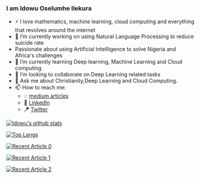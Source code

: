 ### I am Idowu Oselumhe Ilekura

- :zap: I love mathematics, machine learning, cloud computing and everything that revolves around the internet
- 🔭 I’m currently working on using Natural Language Processing to reduce suicide rate
- Passionate about using Artificial Intellligence to solve Nigeria and Africa's challenges
- 🌱 I’m currently learning Deep learning, Machine Learning and Cloud computing
- 👯 I’m looking to collaborate on Deep Learning related tasks
- 💬 Ask me about Christianity,Deep Learning and Cloud Computing.
- 📫 How to reach me: 
  - :bulb: [medium articles](https://idowuilekura.medium.com/)
  - :office: [LinkedIn](https://www.linkedin.com/in/ilekuraidowu/)
  - :kite: [Twitter](https://twitter.com/idowuilekura)

[![Idowu's github stats](https://github-readme-stats.vercel.app/api?username=idowuilekura&count_private=true&show_icons=true&theme=radical&hide_rank=false)](https://github.com/idowu/github-readme-stats)

[![Top Langs](https://github-readme-stats.vercel.app/api/top-langs/?username=idowuilekura)](https://github.com/anuraghazra/github-readme-stats)

<a target="_blank" href="https://github-readme-medium-recent-article.vercel.app/medium/@idowuilekura/0"><img src="https://github-readme-medium-recent-article.vercel.app/medium/@idowuilekura/0" alt="Recent Article 0">
 
<a target="_blank" href="https://github-readme-medium-recent-article.vercel.app/medium/@idowuilekura/1"><img src="https://github-readme-medium-recent-article.vercel.app/medium/@idowuilekura/1" alt="Recent Article 1">

<a target="_blank" href="https://github-readme-medium-recent-article.vercel.app/medium/@idowuilekura/2"><img src="https://github-readme-medium-recent-article.vercel.app/medium/@idowuilekura/2" alt="Recent Article 2">
